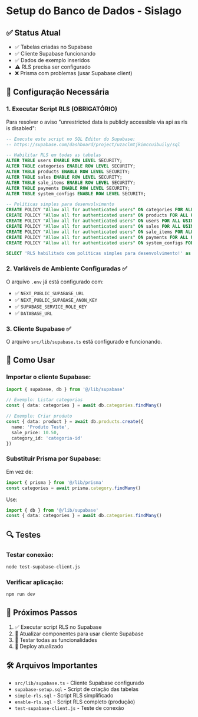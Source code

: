 # Setup do Banco de Dados - SisIago

## ✅ Status Atual
- ✅ Tabelas criadas no Supabase
- ✅ Cliente Supabase funcionando
- ✅ Dados de exemplo inseridos
- ⚠️ RLS precisa ser configurado
- ❌ Prisma com problemas (usar Supabase client)

## 🔧 Configuração Necessária

### 1. Executar Script RLS (OBRIGATÓRIO)
Para resolver o aviso "unrestricted data is publicly accessible via api as rls is disabled":

```sql
-- Execute este script no SQL Editor do Supabase:
-- https://supabase.com/dashboard/project/uzaclmtjkimccuibuily/sql

-- Habilitar RLS em todas as tabelas
ALTER TABLE users ENABLE ROW LEVEL SECURITY;
ALTER TABLE categories ENABLE ROW LEVEL SECURITY;
ALTER TABLE products ENABLE ROW LEVEL SECURITY;
ALTER TABLE sales ENABLE ROW LEVEL SECURITY;
ALTER TABLE sale_items ENABLE ROW LEVEL SECURITY;
ALTER TABLE payments ENABLE ROW LEVEL SECURITY;
ALTER TABLE system_configs ENABLE ROW LEVEL SECURITY;

-- Políticas simples para desenvolvimento
CREATE POLICY "Allow all for authenticated users" ON categories FOR ALL USING (true);
CREATE POLICY "Allow all for authenticated users" ON products FOR ALL USING (true);
CREATE POLICY "Allow all for authenticated users" ON users FOR ALL USING (true);
CREATE POLICY "Allow all for authenticated users" ON sales FOR ALL USING (true);
CREATE POLICY "Allow all for authenticated users" ON sale_items FOR ALL USING (true);
CREATE POLICY "Allow all for authenticated users" ON payments FOR ALL USING (true);
CREATE POLICY "Allow all for authenticated users" ON system_configs FOR ALL USING (true);

SELECT 'RLS habilitado com políticas simples para desenvolvimento!' as message;
```

### 2. Variáveis de Ambiente Configuradas ✅
O arquivo `.env` já está configurado com:
- ✅ `NEXT_PUBLIC_SUPABASE_URL`
- ✅ `NEXT_PUBLIC_SUPABASE_ANON_KEY`
- ✅ `SUPABASE_SERVICE_ROLE_KEY`
- ✅ `DATABASE_URL`

### 3. Cliente Supabase ✅
O arquivo `src/lib/supabase.ts` está configurado e funcionando.

## 🚀 Como Usar

### Importar o cliente Supabase:
```typescript
import { supabase, db } from '@/lib/supabase'

// Exemplo: Listar categorias
const { data: categories } = await db.categories.findMany()

// Exemplo: Criar produto
const { data: product } = await db.products.create({
  name: 'Produto Teste',
  sale_price: 10.50,
  category_id: 'categoria-id'
})
```

### Substituir Prisma por Supabase:
Em vez de:
```typescript
import { prisma } from '@/lib/prisma'
const categories = await prisma.category.findMany()
```

Use:
```typescript
import { db } from '@/lib/supabase'
const { data: categories } = await db.categories.findMany()
```

## 🔍 Testes

### Testar conexão:
```bash
node test-supabase-client.js
```

### Verificar aplicação:
```bash
npm run dev
```

## 📝 Próximos Passos

1. ✅ Executar script RLS no Supabase
2. 🔄 Atualizar componentes para usar cliente Supabase
3. 🔄 Testar todas as funcionalidades
4. 🔄 Deploy atualizado

## 🛠️ Arquivos Importantes

- `src/lib/supabase.ts` - Cliente Supabase configurado
- `supabase-setup.sql` - Script de criação das tabelas
- `simple-rls.sql` - Script RLS simplificado
- `enable-rls.sql` - Script RLS completo (produção)
- `test-supabase-client.js` - Teste de conexão